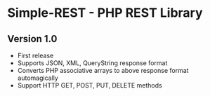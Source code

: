 Simple-REST - PHP REST Library
==============================

Version 1.0
-----------

- First release
- Supports JSON, XML, QueryString response format
- Converts PHP associative arrays to above response format automagically
- Support HTTP GET, POST, PUT, DELETE methods

